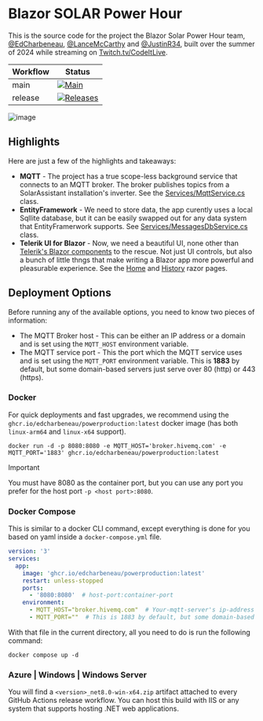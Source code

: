 # Blazor SOLAR Power Hour

This is the source code for the project the Blazor Solar Power Hour team, [@EdCharbeneau](https://github.com/EdCharbeneau), [@LanceMcCarthy](https://github.com/LanceMcCarthy) and [@JustinR34](https://github.com/JustinR34), built over the summer of 2024 while streaming on [Twitch.tv/CodeItLive](https://www.twitch.tv/codeitlive).

| Workflow | Status |
|----------|--------|
| main | [![Main](https://github.com/EdCharbeneau/BlazorSolarPowerHour/actions/workflows/master.yml/badge.svg)](https://github.com/EdCharbeneau/BlazorSolarPowerHour/actions/workflows/master.yml) |
| release | [![Releases](https://github.com/EdCharbeneau/BlazorSolarPowerHour/actions/workflows/release.yml/badge.svg)](https://github.com/EdCharbeneau/BlazorSolarPowerHour/actions/workflows/release.yml) |

![image](https://github.com/user-attachments/assets/d4d9d634-d650-475c-9df5-8a439004cdc2)


## Highlights

Here are just a few of the highlights and takeaways:

- **MQTT** - The project has a true scope-less background service that connects to an MQTT broker. The broker publishes topics from a SolarAssistant installation's inverter. See the [Services/MqttService.cs](BlazorSolarPowerHour/Services/MqttService.cs) class.
- **EntityFramework** - We need to store data, the app curently uses a local Sqllite database, but it can be easily swapped out for any data system that EntityFramerwork supports. See [Services/MessagesDbService.cs](BlazorSolarPowerHour/Services/MessagesDbService.cs) class.
- **Telerik UI for Blazor** - Now, we need a beautiful UI, none other than [Telerik's Blazor components](https://www.telerik.com/blazor-ui) to the rescue. Not just UI controls, but also a bunch of little thngs that make writing a Blazor app more powerful and pleasurable experience. See the [Home](BlazorSolarPowerHour/Components/Pages/Home.razor) and [History](BlazorSolarPowerHour/Components/Pages/History.razor) razor pages.


## Deployment Options

Before running any of the available options, you need to know two pieces of information: 

- The MQTT Broker host - This can be either an IP address or a domain and is set using the `MQTT_HOST` environment variable.
- The MQTT service port - This the port which the MQTT service uses and is set using the `MQTT_PORT` environment variable. This is **1883** by default, but some domain-based servers just serve over 80 (http) or 443 (https).

### Docker

For quick deployments and fast upgrades, we recommend using the `ghcr.io/edcharbeneau/powerproduction:latest` docker image (has both `linux-arm64` and `linux-x64` support).

```
docker run -d -p 8080:8080 -e MQTT_HOST='broker.hivemq.com' -e MQTT_PORT='1883' ghcr.io/edcharbeneau/powerproduction:latest
```

> [!IMPORTANT]
> You must have 8080 as the container port, but you can use any port you prefer for the host port `-p <host port>:8080`.

### Docker Compose

This is similar to a docker CLI command, except everything is done for you based on yaml inside a `docker-compose.yml` file.

```yaml
version: '3'
services:
  app:
    image: 'ghcr.io/edcharbeneau/powerproduction:latest'
    restart: unless-stopped
    ports:
      - '8080:8080'  # host-port:container-port
    environment:
      - MQTT_HOST="broker.hivemq.com"  # Your-mqtt-server's ip-address or-domain name
      - MQTT_PORT=""  # This is 1883 by default, but some domain-based servers just serve over 80 (http) or 443 (https).
```

With that file in the current directory, all you need to do is run the following command:

`docker compose up -d`


### Azure | Windows | Windows Server

You will find a `<version>_net8.0-win-x64.zip` artifact attached to every GitHub Actions release workflow. You can host this build with IIS or any system that supports hosting .NET web applications.